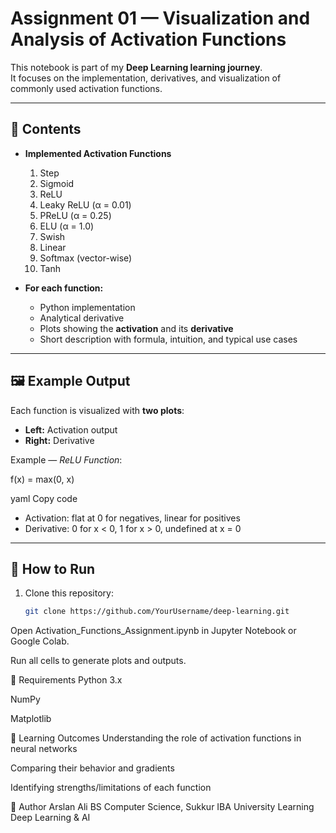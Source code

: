 # Assignment 01 — Visualization and Analysis of Activation Functions

This notebook is part of my **Deep Learning learning journey**.  
It focuses on the implementation, derivatives, and visualization of commonly used activation functions.

---

## 📂 Contents
- **Implemented Activation Functions**
  1. Step  
  2. Sigmoid  
  3. ReLU  
  4. Leaky ReLU (α = 0.01)  
  5. PReLU (α = 0.25)  
  6. ELU (α = 1.0)  
  7. Swish  
  8. Linear  
  9. Softmax (vector-wise)  
  10. Tanh  

- **For each function:**
  - Python implementation  
  - Analytical derivative  
  - Plots showing the **activation** and its **derivative**  
  - Short description with formula, intuition, and typical use cases  

---

## 🖼️ Example Output
Each function is visualized with **two plots**:  

- **Left:** Activation output  
- **Right:** Derivative  

Example — *ReLU Function*:  

f(x) = max(0, x)

yaml
Copy code

- Activation: flat at 0 for negatives, linear for positives  
- Derivative: 0 for x < 0, 1 for x > 0, undefined at x = 0  

---

## 🚀 How to Run
1. Clone this repository:
   ```bash
   git clone https://github.com/YourUsername/deep-learning.git
Open Activation_Functions_Assignment.ipynb in Jupyter Notebook or Google Colab.

Run all cells to generate plots and outputs.

📌 Requirements
Python 3.x

NumPy

Matplotlib

🎯 Learning Outcomes
Understanding the role of activation functions in neural networks

Comparing their behavior and gradients

Identifying strengths/limitations of each function

👤 Author
Arslan Ali
BS Computer Science, Sukkur IBA University
Learning Deep Learning & AI

